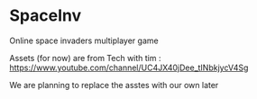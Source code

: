 # SpaceInv
Online space invaders multiplayer game

Assets (for now) are from Tech with tim : https://www.youtube.com/channel/UC4JX40jDee_tINbkjycV4Sg

We are planning to replace the asstes with our own later
